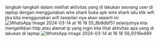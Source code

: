 langkah-langkah dalam melihat aktivitas yang di lakukan seorang user di laptop dengan menggunakan wire shark buka apk wire shark lalu klik wifi jika kita menggunakan wifi tampilan nya akan seperti ini
![WhatsApp Image 2024-03-14 at 16 16 55_8b8dbf51](https://github.com/apleeyuu/laporan-wireshark/assets/126408521/a27fbf12-5e1c-45f0-948f-5ae5b671f75f)
selanjutnya kita mengetikkan http atau alamat ip yang ingin kita lihat aktivitas apa yang di lakukan di laptop
![WhatsApp Image 2024-03-14 at 16 16 59_9316e489](https://github.com/apleeyuu/laporan-wireshark/assets/126408521/d963ea43-267e-41e2-b451-6fba6dc3974d)

